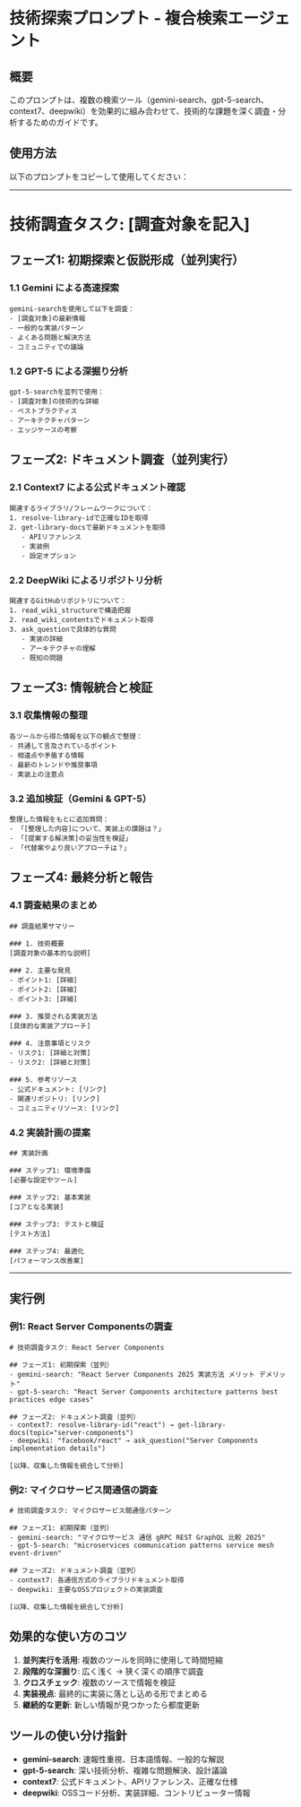 # 技術探索プロンプト - 複合検索エージェント

## 概要
このプロンプトは、複数の検索ツール（gemini-search、gpt-5-search、context7、deepwiki）を効果的に組み合わせて、技術的な課題を深く調査・分析するためのガイドです。

## 使用方法
以下のプロンプトをコピーして使用してください：

---

# 技術調査タスク: [調査対象を記入]

## フェーズ1: 初期探索と仮説形成（並列実行）

### 1.1 Gemini による高速探索
```
gemini-searchを使用して以下を調査：
- [調査対象]の最新情報
- 一般的な実装パターン
- よくある問題と解決方法
- コミュニティでの議論
```

### 1.2 GPT-5 による深掘り分析
```
gpt-5-searchを並列で使用：
- [調査対象]の技術的な詳細
- ベストプラクティス
- アーキテクチャパターン
- エッジケースの考察
```

## フェーズ2: ドキュメント調査（並列実行）

### 2.1 Context7 による公式ドキュメント確認
```
関連するライブラリ/フレームワークについて：
1. resolve-library-idで正確なIDを取得
2. get-library-docsで最新ドキュメントを取得
   - APIリファレンス
   - 実装例
   - 設定オプション
```

### 2.2 DeepWiki によるリポジトリ分析
```
関連するGitHubリポジトリについて：
1. read_wiki_structureで構造把握
2. read_wiki_contentsでドキュメント取得
3. ask_questionで具体的な質問
   - 実装の詳細
   - アーキテクチャの理解
   - 既知の問題
```

## フェーズ3: 情報統合と検証

### 3.1 収集情報の整理
```
各ツールから得た情報を以下の観点で整理：
- 共通して言及されているポイント
- 相違点や矛盾する情報
- 最新のトレンドや推奨事項
- 実装上の注意点
```

### 3.2 追加検証（Gemini & GPT-5）
```
整理した情報をもとに追加質問：
- 「[整理した内容]について、実装上の課題は？」
- 「[提案する解決策]の妥当性を検証」
- 「代替案やより良いアプローチは？」
```

## フェーズ4: 最終分析と報告

### 4.1 調査結果のまとめ
```
## 調査結果サマリー

### 1. 技術概要
[調査対象の基本的な説明]

### 2. 主要な発見
- ポイント1: [詳細]
- ポイント2: [詳細]
- ポイント3: [詳細]

### 3. 推奨される実装方法
[具体的な実装アプローチ]

### 4. 注意事項とリスク
- リスク1: [詳細と対策]
- リスク2: [詳細と対策]

### 5. 参考リソース
- 公式ドキュメント: [リンク]
- 関連リポジトリ: [リンク]
- コミュニティリソース: [リンク]
```

### 4.2 実装計画の提案
```
## 実装計画

### ステップ1: 環境準備
[必要な設定やツール]

### ステップ2: 基本実装
[コアとなる実装]

### ステップ3: テストと検証
[テスト方法]

### ステップ4: 最適化
[パフォーマンス改善案]
```

---

## 実行例

### 例1: React Server Componentsの調査
```
# 技術調査タスク: React Server Components

## フェーズ1: 初期探索（並列）
- gemini-search: "React Server Components 2025 実装方法 メリット デメリット"
- gpt-5-search: "React Server Components architecture patterns best practices edge cases"

## フェーズ2: ドキュメント調査（並列）
- context7: resolve-library-id("react") → get-library-docs(topic="server-components")
- deepwiki: "facebook/react" → ask_question("Server Components implementation details")

[以降、収集した情報を統合して分析]
```

### 例2: マイクロサービス間通信の調査
```
# 技術調査タスク: マイクロサービス間通信パターン

## フェーズ1: 初期探索（並列）
- gemini-search: "マイクロサービス 通信 gRPC REST GraphQL 比較 2025"
- gpt-5-search: "microservices communication patterns service mesh event-driven"

## フェーズ2: ドキュメント調査（並列）
- context7: 各通信方式のライブラリドキュメント取得
- deepwiki: 主要なOSSプロジェクトの実装調査

[以降、収集した情報を統合して分析]
```

## 効果的な使い方のコツ

1. **並列実行を活用**: 複数のツールを同時に使用して時間短縮
2. **段階的な深掘り**: 広く浅く → 狭く深くの順序で調査
3. **クロスチェック**: 複数のソースで情報を検証
4. **実装視点**: 最終的に実装に落とし込める形でまとめる
5. **継続的な更新**: 新しい情報が見つかったら都度更新

## ツールの使い分け指針

- **gemini-search**: 速報性重視、日本語情報、一般的な解説
- **gpt-5-search**: 深い技術分析、複雑な問題解決、設計議論
- **context7**: 公式ドキュメント、APIリファレンス、正確な仕様
- **deepwiki**: OSSコード分析、実装詳細、コントリビューター情報